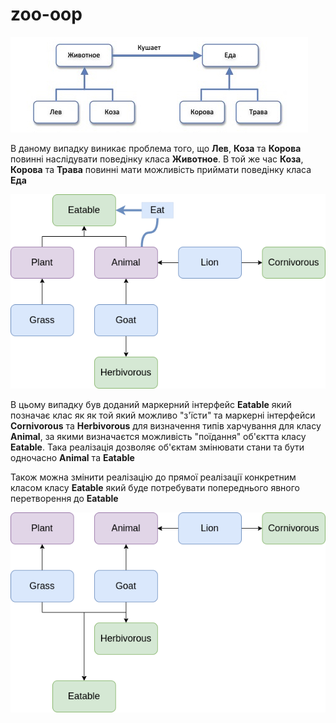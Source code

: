 # zoo-oop
![Alt text of the image](https://github.com/paintInSour/zoo-oop/blob/main/zoo-oop-problem-schema.png)

В даному випадку виникає проблема того, що **Лев**, **Коза** та **Корова** повинні наслідувати поведінку класа **Животное**. В той же час **Коза**, **Корова** та **Трава** повинні мати можливість приймати поведінку класа **Еда**

![Alt text of the image](https://github.com/paintInSour/zoo-oop/blob/main/new-zoo.png)

В цьому випадку був доданий маркерний інтерфейс **Eatable** який позначає клас як як той який можливо "з'їсти" та маркерні інтерфейси **Cornivorous** та **Herbivorous** для визначення типів харчування для класу **Animal**, за якими визначаєтся можливість "поїдання" об'єктта класу **Eatable**. Така реалізація дозволяє об'єктам змінювати стани та бути одночасно **Animal** та **Eatable**

Також можна змінити реалізацію до прямої реалізації конкретним класом класу **Eatable** який буде потребувати попереднього явного перетворення до **Eatable**

![Alt text of the image](https://github.com/paintInSour/zoo-oop/blob/main/zoo-oop-var-2.png)
